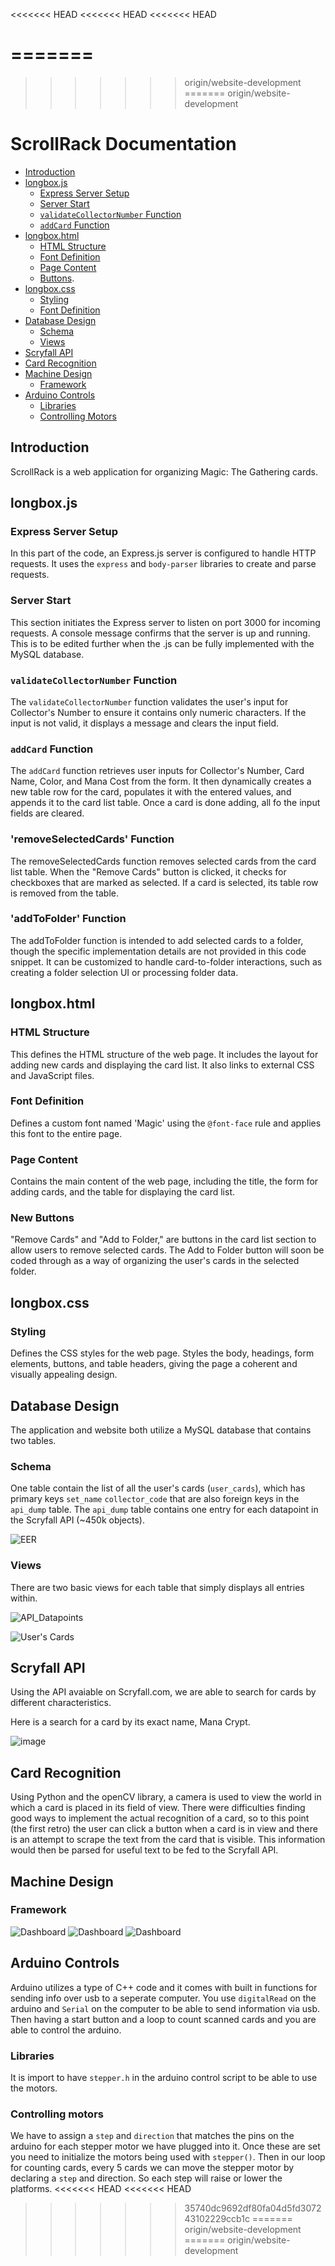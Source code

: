 <<<<<<< HEAD
<<<<<<< HEAD
<<<<<<< HEAD

=======
=======
>>>>>>> origin/website-development
=======
>>>>>>> origin/website-development
# ScrollRack Documentation

- [Introduction](#introduction)
- [longbox.js](#longboxjs)
  - [Express Server Setup](#express-server-setup)
  - [Server Start](#server-start)
  - [`validateCollectorNumber` Function](#validatecollectornumber-function)
  - [`addCard` Function](#addcard-function)
- [longbox.html](#longboxhtml)
  - [HTML Structure](#html-structure)
  - [Font Definition](#font-definition)
  - [Page Content](#page-content)
  - [Buttons](#buttons).
- [longbox.css](#longboxcss)
  - [Styling](#styling)
  - [Font Definition](#font-definition-css)
- [Database Design](#database-design)
  - [Schema](#schema)
  - [Views](#views)
- [Scryfall API](#scryfall-api)
- [Card Recognition](#card-recognition)
- [Machine Design](#machine-design)
  - [Framework](#framework)
- [Arduino Controls](#arduino-controls)
    - [Libraries](#libraries)
    - [Controlling Motors](#controlling-motors)

## Introduction

ScrollRack is a web application for organizing Magic: The Gathering cards.

## longbox.js

### Express Server Setup

In this part of the code, an Express.js server is configured to handle HTTP requests. It uses the `express` and `body-parser` libraries to create and parse requests.

### Server Start

This section initiates the Express server to listen on port 3000 for incoming requests. A console message confirms that the server is up and running. This is to be edited further when the .js can be fully implemented with the MySQL database.

### `validateCollectorNumber` Function

The `validateCollectorNumber` function validates the user's input for Collector's Number to ensure it contains only numeric characters. If the input is not valid, it displays a message and clears the input field.

### `addCard` Function

The `addCard` function retrieves user inputs for Collector's Number, Card Name, Color, and Mana Cost from the form. It then dynamically creates a new table row for the card, populates it with the entered values, and appends it to the card list table. Once a card is done adding, all fo the input fields are cleared.

### 'removeSelectedCards' Function

The removeSelectedCards function removes selected cards from the card list table. When the "Remove Cards" button is clicked, it checks for checkboxes that are marked as selected. If a card is selected, its table row is removed from the table.

### 'addToFolder' Function

The addToFolder function is intended to add selected cards to a folder, though the specific implementation details are not provided in this code snippet. It can be customized to handle card-to-folder interactions, such as creating a folder selection UI or processing folder data.

## longbox.html

### HTML Structure

This defines the HTML structure of the web page. It includes the layout for adding new cards and displaying the card list. It also links to external CSS and JavaScript files.

### Font Definition

Defines a custom font named 'Magic' using the `@font-face` rule and applies this font to the entire page.

### Page Content

Contains the main content of the web page, including the title, the form for adding cards, and the table for displaying the card list.

### New Buttons

"Remove Cards" and "Add to Folder," are buttons in the card list section to allow users to remove selected cards. The Add to Folder button will soon be coded through as a way of organizing the user's cards in the selected folder.


## longbox.css

### Styling

Defines the CSS styles for the web page. Styles the body, headings, form elements, buttons, and table headers, giving the page a coherent and visually appealing design.

## Database Design

The application and website both utilize a MySQL database that contains two tables.

### Schema

One table contain the list of all the user's cards (`user_cards`), which has primary keys `set_name` `collector_code` that are also foreign keys in the `api_dump` table. The `api_dump` table contains one entry for each datapoint in the Scryfall API (~450k objects).

![EER](https://github.com/TroyChiasson/LongBox/assets/80844548/7ab379c8-ad8a-42a1-a037-32d87f88aa2d)

### Views

There are two basic views for each table that simply displays all entries within.

![API_Datapoints](https://github.com/TroyChiasson/LongBox/assets/80844548/b5cd0d2a-2c9c-4840-bb4c-568a9328a514)

![User's Cards](https://github.com/TroyChiasson/LongBox/assets/80844548/506b8174-e96e-4270-b582-3dceb76ceab2)


## Scryfall API

Using the API avaiable on Scryfall.com, we are able to search for cards by different characteristics.

Here is a search for a card by its exact name, Mana Crypt.

![image](https://github.com/TroyChiasson/LongBox/assets/45201515/d62c9bbb-e63d-42b4-9833-d58f77681988)

## Card Recognition
Using Python and the openCV library, a camera is used to view the world in which a card is placed in its field of view.
There were difficulties finding good ways to implement the actual recognition of a card, so to this point (the first retro) the user can click a button when a card is in view and there is an attempt to scrape the text from the card that is visible. This information would then be parsed for useful text to be fed to the Scryfall API.

## Machine Design

### Framework
![Dashboard](backRear.PNG)
![Dashboard](rightFrontal.PNG)
![Dashboard](LeftFrontal.PNG)

## Arduino Controls

Arduino utilizes a type of C++ code and it comes with built in functions for sending info over usb to a seperate computer. You use `digitalRead` on the arduino and `Serial` on the computer to be able to send information via usb. Then having a start button and a loop to count scanned cards and you are able to control the arduino.

### Libraries

It is import to have `stepper.h` in the arduino control script to be able to use the motors.

### Controlling motors

We have to assign a `step` and `direction` that matches the pins on the arduino for each stepper motor we have plugged into it. Once these are set you need to initialize the motors being used with `stepper()`. Then in our loop for counting cards, every 5 cards we can move the stepper motor by declaring a `step` and direction. So each step will raise or lower the platforms.
<<<<<<< HEAD
<<<<<<< HEAD
>>>>>>> 35740dc9692df80fa04d5fd307243102229ccb1c
=======
>>>>>>> origin/website-development
=======
>>>>>>> origin/website-development
